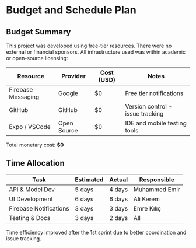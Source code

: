 # Budget and Schedule Plan

## Budget Summary

This project was developed using free-tier resources. There were no external or financial sponsors. All infrastructure used was within academic or open-source licensing:

| Resource            | Provider   | Cost (USD) | Notes                            |
|---------------------|------------|------------|----------------------------------|
| Firebase Messaging  | Google     | $0         | Free tier notifications          |
| GitHub              | GitHub     | $0         | Version control + issue tracking |
| Expo / VSCode       | Open Source| $0         | IDE and mobile testing tools     |

Total monetary cost: **$0**

## Time Allocation

| Task                      | Estimated | Actual | Responsible     |
|---------------------------|-----------|--------|------------------|
| API & Model Dev           | 5 days    | 4 days | Muhammed Emir    |
| UI Development            | 6 days    | 6 days | Ali Kerem        |
| Firebase Notifications    | 3 days    | 3 days | Emre Kılıç       |
| Testing & Docs            | 3 days    | 2 days | All              |

Time efficiency improved after the 1st sprint due to better coordination and issue tracking.
